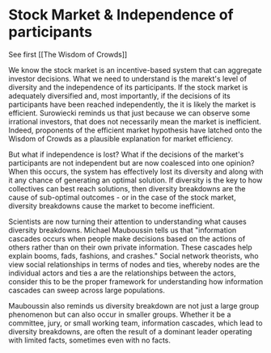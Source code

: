 # Stock Market & Independence of participants


See first [[The Wisdom of Crowds]]

We know the stock market is an incentive-based system that can aggregate investor decisions. What we need to understand is the marekt's level of diversity and the independence of its participants. If the stock market is adequately diversified and, most importantly, if the decisions of its participants have been reached independently, the it is likely the market is efficient. Surowiecki reminds us that just because we can observe some irrational investors, that does not necessarily mean the market is inefficient. Indeed, proponents of the efficient market hypothesis have latched onto the Wisdom of Crowds as a plausible explanation for market efficiency.

But what if independence is lost? What if the decisions of the market's participants are not independent but are now coalesced into one opinion? When this occurs, the system has effectively lost its diversity and along with it any chance of generating an optimal solution. If diversity is the key to how collectives can best reach solutions, then diversity breakdowns are the cause of sub-optimal outcomes - or in the case of the stock market, diversity breakdowns cause the market to become inefficient.

Scientists are now turning their attention to understanding what causes diversity breakdowns. Michael Mauboussin tells us that "information cascades occurs when people make decisions based on the actions of others rather than on their own private information. These cascades help explain booms, fads, fashions, and crashes." Social network theorists, who view social relationships in terms of nodes and ties, whereby nodes are the individual actors and ties a are the relationships between the actors, consider this to be the proper framework for understanding how information cascades can sweep across large populations.

Mauboussin also reminds us diversity breakdown are not just a large group phenomenon but can also occur in smaller groups. Whether it be a committee, jury, or small working team, information cascades, which lead to diversity breakdowns, are often the result of a dominant leader operating with limited facts, sometimes even with no facts.